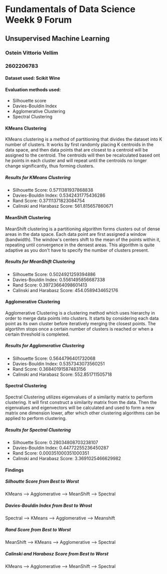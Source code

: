 # Fundamentals of Data Science Weekk 9 Forum
## Unsupervised Machine Learning
### Ostein Vittorio Vellim
### 2602206783

#### Dataset used: Scikit Wine
#### Evaluation methods used: 
- Silhouette score
- Davies-Bouldin Index
- Agglomerative Clustering
- Spectral Clustering

#### KMeans Clustering
KMeans clustering is a method of partitioning that divides the dataset into K number of clusters. It works by first randomly placing K centroids in the data space, and then data points that are closest to a centroid will be assigned to the centroid. The centroids will then be recalculated based ont he points in each cluster  and will repeat until the centroids no longer change significantly, thus forming clusters.

##### Results for KMeans Clustering
- Silhouette Score:  0.5711381937868838
- Davies-Bouldin Index:  0.5342431775436286
- Rand Score:  0.37111371823084754
- Calinski and Harabasz Score:  561.815657860671


#### MeanShift Clustering
MeanShift clustering is a partitioning algorithm forms clusters out of dense areas in the data space. Each data point are first assigned a window (bandwidth). The window's centers shift to the mean of the points within it, repeating until convergence in the densest areas. This algorithm is quite adaptive as you don't have to specify the number of clusters present.

##### Results for MeanShift Clustering
- Silhouette Score:  0.5024921259394886
- Davies-Bouldin Index:  0.5561495856687338
- Rand Score:  0.39723664098601413
- Calinski and Harabasz Score:  454.0589434652176


#### Agglomerative Clustering
Agglomerative Clustering is a clustering method which uses hierarchy in order to merge data points into clusters. It starts by considering each data point as its own cluster before iteratively merging the closest points. The algortihm stops once a certain number of clusters is reached or when a certain threshold is completed.

##### Results for Agglomerative Clustering
- Silhouette Score:  0.5644796401732068
- Davies-Bouldin Index:  0.5357343073560251
- Rand Score:  0.36840191587483156
- Calinski and Harabasz Score:  552.851711505718


#### Spectral Clustering
Spectral Clustering utilizes eigenvalues of a similarity matrix to perform clustering. It will first construct a similarity matrix from the data. Then the eigenvalues and eigenvectors will be calculated and used to form a new matrix one dimension lower, after which other clustering algorithms can be applied to perform clustering.

##### Results for Spectral Clustering
- Silhouette Score:  0.28034808703238107
- Davies-Bouldin Index:  0.44772255236450287
- Rand Score:  0.000351000351000351
- Calinski and Harabasz Score:  3.3691025466629982


#### Findings

##### Silhoutte Score from Best to Worst
KMeans --> Agglomerative --> MeanShift --> Spectral

##### Davies-Bouldin Index from Best to Wrost
Spectral --> KMeans --> Agglomerative --> Meanshift

##### Rand Score from Best to Worst
MeanShift --> KMeans --> Agglomerative --> Spectral

##### Calinski and Harabasz Score from Best to Worst
KMeans --> Agglomerative --> MeanShift --> Spectral

